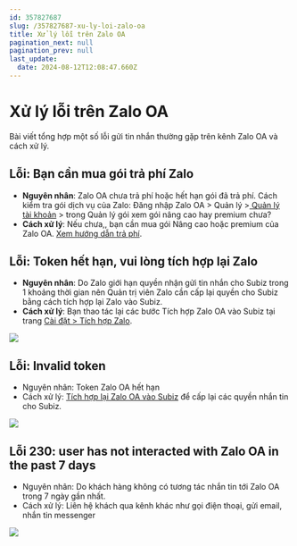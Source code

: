```yaml
---
id: 357827687
slug: /357827687-xu-ly-loi-zalo-oa
title: Xử lý lỗi trên Zalo OA
pagination_next: null
pagination_prev: null
last_update:
  date: 2024-08-12T12:08:47.660Z
---
```


# Xử lý lỗi trên Zalo OA




Bài viết tổng hợp một số lỗi gửi tin nhắn thường gặp trên kênh Zalo OA và cách xử lý. 
## Lỗi: Bạn cần mua gói trả phí Zalo


- **Nguyên nhân**: Zalo OA chưa trả phí hoặc hết hạn gói đã trả phí. Cách kiểm tra gói dịch vụ của Zalo: Đăng nhập Zalo OA > Quản lý >[ Quản lý tài khoản](https://oa.zalo.me/manage/account) > trong Quản lý gói xem gói nâng cao hay premium chưa?
- **Cách xử lý**: Nếu chưa,, bạn cần mua gói Nâng cao hoặc premium của Zalo OA. [Xem hướng dẫn trả phí](https://oa.zalo.me/home/resources/policy/-trien-khai-goi-dich-vu-tra-phi-voi-zalo-oa-doanh-nghiep_4326077009372661188).


## Lỗi: Token hết hạn, vui lòng tích hợp lại Zalo


- **Nguyên nhân**: Do Zalo giới hạn quyền nhận gửi tin nhắn cho Subiz trong 1 khoảng thời gian nên Quản trị viên Zalo cần cấp lại quyền cho Subiz bằng cách tích hợp lại Zalo vào Subiz.
- **Cách xử lý**: Bạn thao tác lại các bước Tích hợp Zalo OA vào Subiz tại trang [Cài đặt > Tích hợp Zalo](https://app.subiz.com.vn/settings/zalo).


![](https://vcdn.subiz-cdn.com/file/bc5bb1e34e57c005a9a98419347f68ce822553f01fca0e960607cd848a04d59b_acpxkgumifuoofoosble)



## Lỗi: Invalid token


- Nguyên nhân: Token Zalo OA hết hạn
- Cách xử lý: [Tích hợp lại Zalo OA vào Subiz](https://subiz.com.vn/docs/297964546-ket-noi-zalo-oa) để cấp lại các quyền nhắn tin cho Subiz.


![](https://vcdn.subiz-cdn.com/file/b76f02907f9e70c04750c23f0ad322772f6265abbb8373d79031fad73ef0eb3e_acpxkgumifuoofoosble)

## Lỗi 230: user has not interacted with Zalo OA in the past 7 days


- Nguyên nhân: Do khách hàng không có tương tác nhắn tin tới Zalo OA trong 7 ngày gần nhất.
- Cách xử lý: Liên hệ khách qua kênh khác như gọi điện thoại, gửi email, nhắn tin messenger




![](https://vcdn.subiz-cdn.com/file/2ddebf73dac57f50ef56ad812a45cd7b5495ab84aaf965dd5289976448fabcca_acpxkgumifuoofoosble)